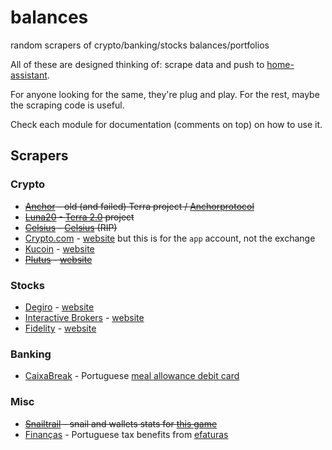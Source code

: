 # balances
random scrapers of crypto/banking/stocks balances/portfolios

All of these are designed thinking of: scrape data and push to [home-assistant](https://www.home-assistant.io/).

For anyone looking for the same, they're plug and play. For the rest, maybe the scraping code is useful.

Check each module for documentation (comments on top) on how to use it.

## Scrapers

### Crypto

* ~~[Anchor](anchor.py) - old (and failed) Terra project / [Anchorprotocol](https://app.anchorprotocol.com/)~~
* ~~[Luna20](luna20.py) - [Terra 2.0](https://station.terra.money/) project~~
* ~~[Celsius](celsius.py) - [Celsius](https://celsius.network/) (RIP)~~
* [Crypto.com](cryptocom.py) - [website](https://crypto.com/) but this is for the `app` account, not the exchange
* [Kucoin](kucoin.py) - [website](https://kucoin.com/)
* ~~[Plutus](plutus.py) - [website](https://plutus.it/)~~

### Stocks

* [Degiro](degiro.py) - [website](https://www.degiro.nl/)
* [Interactive Brokers](ibfetch.py) - [website](https://www.interactivebrokers.co.uk/)
* [Fidelity](fidelity.py) - [website](https://nb.fidelity.com/)

### Banking

* [CaixaBreak](caixabreak.py) - Portuguese [meal allowance debit card](https://www.cgd.pt/Particulares/Cartoes/Cartoes-Pre-pagos/Pages/Cartao-Pre-Pago-caixa-break.aspx)

### Misc

* ~~[Snailtrail](snailtrail.py) - snail and wallets stats for [this game](https://www.snailtrail.art/)~~
* [Finanças](financas.py) - Portuguese tax benefits from [efaturas](https://faturas.portaldasfinancas.gov.pt/)

